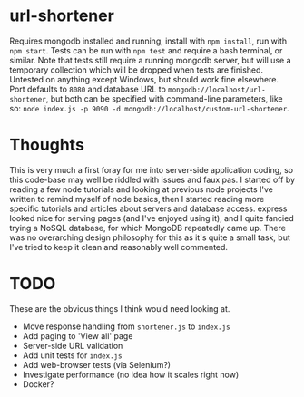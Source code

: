 # url-shortener
Requires mongodb installed and running, install with `npm install`, run with `npm start`. Tests can be run with `npm test` and require a bash terminal, or similar. Note that tests still require a running mongodb server, but will use a temporary collection which will be dropped when tests are finished. Untested on anything except Windows, but should work fine elsewhere. Port defaults to `8080` and database URL to `mongodb://localhost/url-shortener`, but both can be specified with command-line parameters, like so: `node index.js -p 9090 -d mongodb://localhost/custom-url-shortener`.

# Thoughts
This is very much a first foray for me into server-side application coding, so this code-base may well be riddled with issues and faux pas. I started off by reading a few node tutorials and looking at previous node projects I've written to remind myself of node basics, then I started reading more specific tutorials and articles about servers and database access. express looked nice for serving pages (and I've enjoyed using it), and I quite fancied trying a NoSQL database, for which MongoDB repeatedly came up. There was no overarching design philosophy for this as it's quite a small task, but I've tried to keep it clean and reasonably well commented.

# TODO
These are the obvious things I think would need looking at.
* Move response handling from `shortener.js` to `index.js`
* Add paging to 'View all' page
* Server-side URL validation
* Add unit tests for `index.js`
* Add web-browser tests (via Selenium?)
* Investigate performance (no idea how it scales right now)
* Docker?